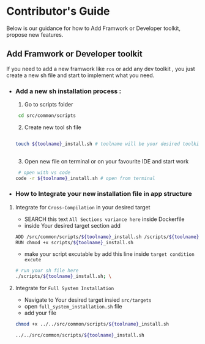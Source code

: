 # Contributor's Guide

Below is our guidance for how to Add Framwork or Developer toolkit, propose new features.


## Add Framwork or Developer toolkit

If you need to add a new framwork like `ros` or add any dev toolkit , you just create a new sh file and start to implement what you need.

- ### Add a new sh installation process :

  1. Go to scripts folder 

  ```bash
   cd src/common/scripts
  ```
  2. Create new tool sh file 
  ```bash
  
  touch ${toolname}_install.sh # toolname will be your desired toolkit like `qt` or `vcpkg`
 
  ```
  3. Open new file on terminal or on your favourite IDE and start work
   
  ```bash
   # open with vs code
  code -r ${toolname}_install.sh # open from terminal

  ```


- ### How to Integrate your new installation file in app structure

1. Integrate for `Cross-Compilation` in your desired target
    - SEARCH this text `All Sections variance here` inside Dockerfile
    - inside Your desired target section add 

    ```bash
    ADD /src/common/scripts/${toolname}_install.sh /scripts/${toolname}_install.sh
    RUN chmod +x scripts/${toolname}_install.sh

    ```

    - make your script excutable by add this line inside `target condition excute`

    ```bash
    # run your sh file here
    ./scripts/${toolname}_install.sh; \
    ```
2. Integrate for `Full System Installation`
    - Navigate to Your desired target insied `src/targets`
    - open `full_system_installation.sh` file
    - add your file 
    
    ```bash
    chmod +x ../../src/common/scripts/${toolname}_install.sh
    
    ../../src/common/scripts/${toolname}_install.sh
    ```


